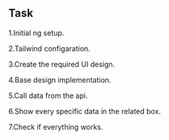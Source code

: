 ## Task

1.Initial ng setup.

2.Tailwind configaration.

3.Create the required UI design.

4.Base design implementation.

5.Call data from the api.

6.Show every specific data in the related box.

7.Check if everything works.

